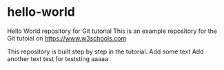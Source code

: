 # hello-world
Hello World repository for Git tutorial
This is an example repository for the Git tutoial on https://www.w3schools.com

This repository is built step by step in the tutorial.
Add some text
Add another text test for teststing
aaaaa